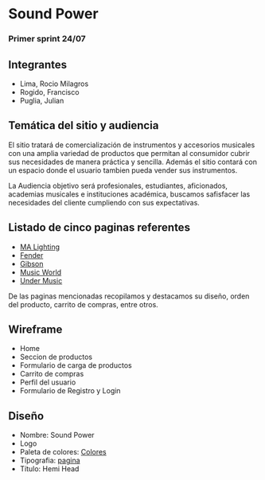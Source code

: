 # Sound Power
### Primer sprint 24/07
## Integrantes
* Lima, Rocio Milagros
* Rogido, Francisco
* Puglia, Julian
## Temática del sitio y audiencia
El sitio tratará de comercialización de instrumentos y accesorios musicales con una amplia variedad de productos que permitan al consumidor cubrir sus necesidades de manera práctica y sencilla. Además el sitio contará con un espacio donde el usuario tambien pueda vender sus instrumentos.


La Audiencia objetivo será profesionales, estudiantes, aficionados, academias musicales e instituciones académica, buscamos safisfacer las necesidades  del cliente cumpliendo con sus expectativas.
## Listado de cinco paginas referentes
* [MA Lighting](https://www.malighting.com/)
* [Fender](https://shop.fender.com/es/intl/start)
* [Gibson](https://www.gibson.com/)
* [Music World](https://www.musicworld.cl/)
* [Under Music](http://www.undermusic.com.ar/web/)


De las paginas mencionadas recopilamos y destacamos su diseño, orden del producto, carrito de compras, entre otros.
## Wireframe
- Home
- Seccion de productos
- Formulario de carga de productos
- Carrito de compras
- Perfil del usuario
- Formulario de Registro y Login
## Diseño
* Nombre: Sound Power
* Logo
* Paleta de colores: [Colores](https://colorhunt.co/palette/74172)
* Tipografia: [pagina](https://www.1001fonts.com/)
* Título: Hemi Head
